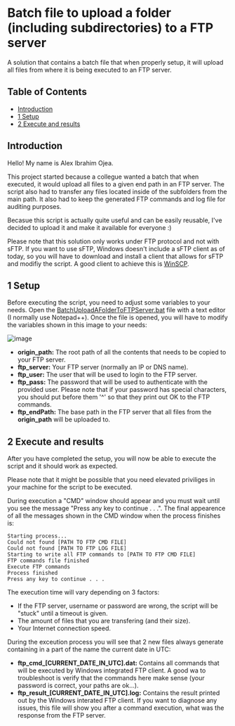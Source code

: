 # Batch file to upload a folder (including subdirectories) to a FTP server
A solution that contains a batch file that when properly setup, it will upload all files from where it is being executed to an FTP server.

## Table of Contents
- [Introduction](#introduction)
- [1 Setup](#1-setup)
- [2 Execute and results](#2-execute-and-results)


## Introduction
Hello! My name is Alex Ibrahim Ojea.

This project started because a collegue wanted a batch that when executed, it would upload all files to a given end path in an FTP server. The script also had to transfer any files located inside of the subfolders from the main path. It also had to keep the generated FTP commands and log file for auditing purposes.

Becasue this script is actually quite useful and can be easily reusable, I've decided to upload it and make it available for everyone :)

Please note that this solution only works under FTP protocol and not with sFTP. If you want to use sFTP, Windows doesn't include a sFTP client as of today, so you will have to download and install a client that allows for sFTP and modifiy the script. A good client to achieve this is [WinSCP](https://winscp.net/).


## 1 Setup
Before executing the script, you need to adjust some variables to your needs. Open the [BatchUploadAFolderToFTPServer.bat](BatchUploadAFolderToFTPServer.bat) file with a text editor (I normally use Notepad++). Once the file is opened, you will have to modify the variables shown in this image to your needs:

![image](https://github.com/user-attachments/assets/4f0598a9-8e63-4243-a8b5-1ab105c8f112)

- **origin_path:** The root path of all the contents that needs to be copied to your FTP server.
- **ftp_server:** Your FTP server (normally an IP or DNS name).
- **ftp_user:** The user that will be used to login to the FTP server.
- **ftp_pass:** The password that will be used to authenticate with the provided user. Please note that if your password has special characters, you should put before them '^' so that they print out OK to the FTP commands.
- **ftp_endPath:** The base path in the FTP server that all files from the **origin_path** will be uploaded to.

## 2 Execute and results
After you have completed the setup, you will now be able to execute the script and it should work as expected.

Please note that it might be possible that you need elevated priviliges in your machine for the script to be executed.

During execution a "CMD" window should appear and you must wait until you see the message "Press any key to continue . . .". The final appearence of all the messages shown in the CMD window when the process finishes is:
```
Starting process...
Could not found [PATH TO FTP CMD FILE]
Could not found [PATH TO FTP LOG FILE]
Starting to write all FTP commands to [PATH TO FTP CMD FILE]
FTP commands file finished
Execute FTP commands
Process finished
Press any key to continue . . .
```


The execution time will vary depending on 3 factors:
- If the FTP server, username or password are wrong, the script will be "stuck" until a timeout is given.
- The amount of files that you are transfering (and their size).
- Your Internet connection speed.

During the exceution process you will see that 2 new files always generate containing in a part of the name the current date in UTC:
- **ftp_cmd_[CURRENT_DATE_IN_UTC].dat:** Contains all commands that will be executed by Windows integrated FTP client. A good wa to troubleshoot is verify that the commands here make sense (your password is correct, your paths are ok...).
- **ftp_result_[CURRENT_DATE_IN_UTC].log:** Contains the result printed out by the Windows interated FTP client. If you want to diagnose any issues, this file will show you after a command execution, what was the response from the FTP server.
